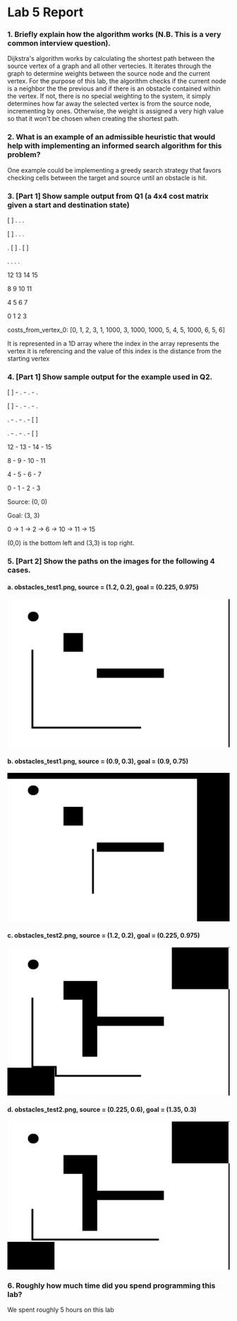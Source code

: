 # Lab 5 Report #

### 1. Briefly explain how the algorithm works (N.B. This is a very common interview question). ###
Dijkstra's algorithm works by calculating the shortest path between the source vertex of a graph and all other vertecies. It iterates through the graph to determine weights between the source node and the current vertex. For the purpose of this lab, the algorithm checks if the current node is a neighbor the the previous and if there is an obstacle contained within the vertex. If not, there is no special weighting to the system, it simply determines how far away the selected vertex is from the source node, incrementing by ones. Otherwise, the weight is assigned a very high value so that it won't be chosen when creating the shortest path. 

### 2. What is an example of an admissible heuristic that would help with implementing an informed search algorithm for this problem? ###
One example could be implementing a greedy search strategy that favors checking cells between the target and source until an obstacle is hit. 


### 3. [Part 1] Show sample output from Q1 (a 4x4 cost matrix given a start and destination state) ###
[ ]   .    .    .  
 
[ ]   .    .    .  

 .   [ ]   .   [ ] 
 
 .    .    .    .  
 
 
 
 12  13  14  15 
 
 8   9   10  11 
 
 4   5   6   7 
 
 0   1   2   3 
 
 
costs_from_vertex_0: [0, 1, 2, 3, 1, 1000, 3, 1000, 1000, 5, 4, 5, 1000, 6, 5, 6]

It is represented in a 1D array where the index in the array represents the vertex it is referencing and the value of this index is the distance from the starting vertex



### 4. [Part 1] Show sample output for the example used in Q2. ###
[ ] - . - . -  . 
  
[ ] - .  - . -  . 

 . -  .  - . - [ ] 
 
 . -  .  - . - [ ] 
 
 12 - 13 - 14 - 15 
 
 8 -  9  - 10 - 11 
 
 4 -  5  - 6 -  7  
 
 0  - 1  - 2  - 3 
 
Source: (0, 0)

Goal: (3, 3)


0 -> 1 -> 2 -> 6 -> 10 -> 11 -> 15

(0,0) is the bottom left and (3,3) is top right. 

### 5. [Part 2] Show the paths on the images for the following 4 cases. ###
#### a. obstacles_test1.png, source = (1.2, 0.2), goal = (0.225, 0.975) ####
![alt text](https://raw.githubusercontent.com/medo5682/Robotics/master/lab_5/lab5_base/op_1.2_0.2_0.225_0.975_test1.png)

#### b. obstacles_test1.png, source = (0.9, 0.3), goal = (0.9, 0.75) ####
![alt text](https://raw.githubusercontent.com/medo5682/Robotics/master/lab_5/lab5_base/Op_0.9_0.3_0.9_0.75_test1.png)

#### c. obstacles_test2.png, source = (1.2, 0.2), goal = (0.225, 0.975) ####
![alt text](https://raw.githubusercontent.com/medo5682/Robotics/master/lab_5/lab5_base/op_1.2_0.2_0.225_0.975_test2.png)

#### d. obstacles_test2.png, source = (0.225, 0.6), goal = (1.35, 0.3) ####
![alt text](https://raw.githubusercontent.com/medo5682/Robotics/master/lab_5/lab5_base/op_0.225_0.6_1.35_0.3_test2.png)


### 6. Roughly how much time did you spend programming this lab? ###

We spent roughly 5 hours on this lab
